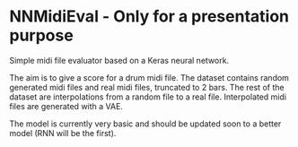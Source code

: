 # NNMidiEval - Only for a presentation purpose
Simple midi file evaluator based on a Keras neural network. 

The aim is to give a score for a drum midi file. The dataset contains random generated midi files and real midi files, truncated to 2 bars. 
The rest of the dataset are interpolations from a random file to a real file. 
Interpolated midi files are generated with a VAE.


The model is currently very basic and should be updated soon to a better model (RNN will be the first).


